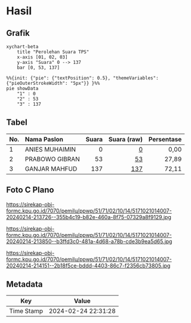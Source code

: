 # Hasil

## Grafik

```mermaid
xychart-beta
    title "Perolehan Suara TPS"
    x-axis [01, 02, 03]
    y-axis "Suara" 0 --> 137
    bar [0, 53, 137]
```

```mermaid
%%{init: {"pie": {"textPosition": 0.5}, "themeVariables": {"pieOuterStrokeWidth": "5px"}} }%%
pie showData
    "1" : 0
    "2" : 53
    "3" : 137
```

## Tabel

| No. | Nama Paslon    | Suara | Suara (raw) | Persentase |
|:--- |:-------------- | -----:| -----------:| ----------:|
| 1   | ANIES MUHAIMIN | 0     | [0][p-1]    | 0,00       |
| 2   | PRABOWO GIBRAN | 53    | [53][p-2]   | 27,89      |
| 3   | GANJAR MAHFUD  | 137   | [137][p-3]  | 72,11      |


[p-1]: https://github.com/gigit-pemilu/pemilu-2024-51-bali/blob/main/pilpres/hitung-suara/sub/51-bali/sub/71-kota-denpasar/sub/02-denpasar-timur/sub/1014-penatih/sub/007-tps/sub/paslon-1.txt
[p-2]: https://github.com/gigit-pemilu/pemilu-2024-51-bali/blob/main/pilpres/hitung-suara/sub/51-bali/sub/71-kota-denpasar/sub/02-denpasar-timur/sub/1014-penatih/sub/007-tps/sub/paslon-2.txt
[p-3]: https://github.com/gigit-pemilu/pemilu-2024-51-bali/blob/main/pilpres/hitung-suara/sub/51-bali/sub/71-kota-denpasar/sub/02-denpasar-timur/sub/1014-penatih/sub/007-tps/sub/paslon-3.txt

## Foto C Plano

https://sirekap-obj-formc.kpu.go.id/7070/pemilu/ppwp/51/71/02/10/14/5171021014007-20240214-213726--355b4c19-b82e-460a-8f75-07329a8f9129.jpg

https://sirekap-obj-formc.kpu.go.id/7070/pemilu/ppwp/51/71/02/10/14/5171021014007-20240214-213850--b3ffd3c0-481a-4d68-a78b-cde3b9ea5d65.jpg

https://sirekap-obj-formc.kpu.go.id/7070/pemilu/ppwp/51/71/02/10/14/5171021014007-20240214-214151--2b18f5ce-bddd-4403-86c7-f2356cb73805.jpg


## Metadata

| Key        | Value               |
| ---------- | ------------------- |
| Time Stamp | 2024-02-24 22:31:28 |




